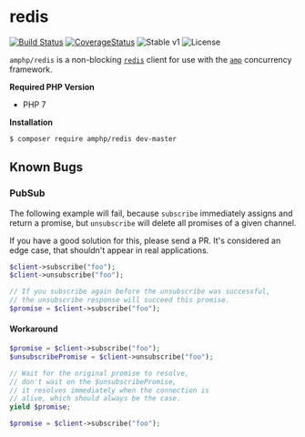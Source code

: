 # redis

[![Build Status](https://img.shields.io/travis/amphp/redis/master.svg?style=flat-square)](https://travis-ci.org/amphp/redis)
[![CoverageStatus](https://img.shields.io/coveralls/amphp/redis/master.svg?style=flat-square)](https://coveralls.io/github/amphp/redis?branch=master)
![Stable v1](https://img.shields.io/badge/api-unstable-orange.svg?style=flat-square)
![License](https://img.shields.io/badge/license-MIT-blue.svg?style=flat-square)

`amphp/redis` is a non-blocking [`redis`](http://redis.io) client for use with the [`amp`](https://github.com/amphp/amp) concurrency framework.

**Required PHP Version**

- PHP 7

**Installation**

```bash
$ composer require amphp/redis dev-master
```

## Known Bugs

### PubSub

The following example will fail, because `subscribe` immediately assigns
and return a promise, but `unsubscribe` will delete all promises of a given channel.

If you have a good solution for this, please send a PR. It's considered an edge case,
that shouldn't appear in real applications.

```php
$client->subscribe("foo");
$client->unsubscribe("foo");

// If you subscribe again before the unsubscribe was successful,
// the unsubscribe response will succeed this promise.
$promise = $client->subscribe("foo");
```

#### Workaround

```php
$promise = $client->subscribe("foo");
$unsubscribePromise = $client->unsubscribe("foo");

// Wait for the original promise to resolve,
// don't wait on the $unsubscribePromise,
// it resolves immediately when the connection is
// alive, which should always be the case.
yield $promise;

$promise = $client->subscribe("foo");
```
